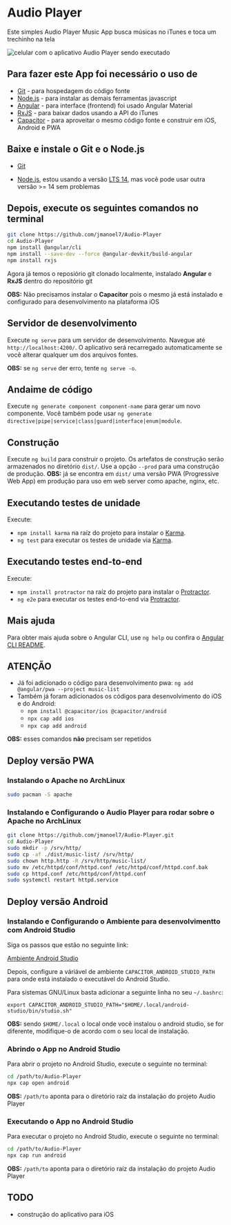 # Audio Player

Este simples Audio Player Music App busca músicas no iTunes e toca um trechinho na tela

![celular com o aplicativo Audio Player sendo executado](https://github.com/jmanoel7/Audio-Player/blob/main/audio-player-preview.png?raw=true)

## Para fazer este App foi necessário o uso de

- [Git](https://git-scm.com/)       - para hospedagem do código fonte
- [Node.js](https://nodejs.org/)   - para instalar as demais ferramentas javascript
- [Angular](https://angular.io/)   - para interface (frontend) foi usado Angular Material
- [RxJS](https://rxjs.dev/)      - para baixar dados usando a API do iTunes
- [Capacitor](https://capacitorjs.com/) - para aproveitar o mesmo código fonte e construir em iOS, Android e PWA

## Baixe e instale o Git e o Node.js

- [Git](https://git-scm.com/download/win)

- [Node.js](https://nodejs.org/en/download/), estou usando a versão [LTS 14](https://nodejs.org/dist/latest-v14.x/), mas você pode usar outra versão >= 14 sem problemas

## Depois, execute os seguintes comandos no terminal

```sh
git clone https://github.com/jmanoel7/Audio-Player
cd Audio-Player
npm install @angular/cli
npm install --save-dev --force @angular-devkit/build-angular
npm install rxjs
```

Agora já temos o reposiório git clonado localmente, instalado **Angular** e **RxJS** dentro do repositório git

**OBS:** Não precisamos instalar o **Capacitor** pois o mesmo já está instalado e configurado para desenvolvimento na plataforma iOS

## Servidor de desenvolvimento

Execute `ng serve` para um servidor de desenvolvimento. Navegue até `http://localhost:4200/`. O aplicativo será recarregado automaticamente se você alterar qualquer um dos arquivos fontes.

**OBS:** se `ng serve` der erro, tente `ng serve -o`.

## Andaime de código

Execute `ng generate component component-name` para gerar um novo componente. Você também pode usar `ng generate directive|pipe|service|class|guard|interface|enum|module`.

## Construção

Execute `ng build` para construir o projeto. Os artefatos de construção serão armazenados no diretório `dist/`. Use a opção `--prod` para uma construção de produção.
**OBS:** já se encontra em `dist/` uma versão PWA (Progressive Web App) em produção para uso em web server como apache, nginx, etc.

## Executando testes de unidade

Execute:

- `npm install karma` na raíz do projeto para instalar o [Karma](https://karma-runner.github.io).
- `ng test` para executar os testes de unidade via [Karma](https://karma-runner.github.io).

## Executando testes end-to-end

Execute:

- `npm install protractor` na raíz do projeto para instalar o [Protractor](http://www.protractortest.org/).
- `ng e2e` para executar os testes end-to-end via [Protractor](http://www.protractortest.org/).

## Mais ajuda

Para obter mais ajuda sobre o Angular CLI, use `ng help` ou confira o [Angular CLI README](https://github.com/angular/angular-cli/blob/master/README.md).

## ATENÇÃO

- Já foi adicionado o código para desenvolvimento pwa: `ng add @angular/pwa --project music-list`
- Também já foram adicionados os códigos para desenvolvimento do iOS e do Android:
  - `npm install @capacitor/ios @capacitor/android`
  - `npx cap add ios`
  - `npx cap add android`

**OBS:** esses comandos **não** precisam ser repetidos

## Deploy versão PWA

### Instalando o Apache no ArchLinux

```sh
sudo pacman -S apache
```

### Instalando e Configurando o Audio Player para rodar sobre o Apache no ArchLinux

```sh
git clone https://github.com/jmanoel7/Audio-Player.git
cd Audio-Player
sudo mkdir -p /srv/http/
sudo cp -af ./dist/music-list/ /srv/http/
sudo chown http.http -R /srv/http/music-list/
sudo mv /etc/httpd/conf/httpd.conf /etc/httpd/conf/httpd.conf.bak
sudo cp httpd.conf /etc/httpd/conf/httpd.conf
sudo systemctl restart httpd.service
```

## Deploy versão Android

### Instalando e Configurando o Ambiente para desenvolvimentto com Android Studio

Siga os passos que estão no seguinte link:

[Ambiente Android Studio](https://capacitorjs.com/docs/getting-started/environment-setup#android-development)

Depois, configure a váriável de ambiente `CAPACITOR_ANDROID_STUDIO_PATH` para onde está instalado o executável do Android Studio.

Para sistemas GNU/Linux basta adicionar a seguinte linha no seu `~/.bashrc`:

`export CAPACITOR_ANDROID_STUDIO_PATH="$HOME/.local/android-studio/bin/studio.sh"`

**OBS:** sendo `$HOME/.local` o local onde você instalou o android studio, se for diferente, modifique-o de acordo com o seu local de instalação.

### Abrindo o App no Android Studio

Para abrir o projeto no Android Studio, execute o seguinte no terminal:

```sh
cd /path/to/Audio-Player
npx cap open android
```

**OBS:** `/path/to` aponta para o diretório raíz da instalação do projeto Audio Player

### Executando o App no Android Studio

Para executar o projeto no Android Studio, execute o seguinte no terminal:

```sh
cd /path/to/Audio-Player
npx cap run android
```

**OBS:** `/path/to` aponta para o diretório raíz da instalação do projeto Audio Player

## TODO

- construção do aplicativo para iOS
